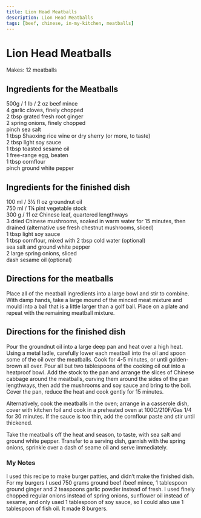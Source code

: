 ```yaml
---
title: Lion Head Meatballs
description: Lion Head Meatballs
tags: [beef, chinese, in-my-kitchen, meatballs]
---
```


# Lion Head Meatballs
Makes: 12 meatballs

## Ingredients for the Meatballs
500g / 1 lb / 2 oz beef mince  
4 garlic cloves, finely chopped  
2 tbsp grated fresh root ginger  
2 spring onions, finely chopped  
pinch sea salt  
1 tbsp Shaoxing rice wine or dry sherry (or more, to taste)  
2 tbsp light soy sauce  
1 tbsp toasted sesame oil  
1 free-range egg, beaten  
1 tbsp cornflour  
pinch ground white pepper

## Ingredients for the finished dish
100 ml / 3½ fl oz groundnut oil  
750 ml / 1¼ pint vegetable stock  
300 g / 11 oz Chinese leaf, quartered lengthways  
3 dried Chinese mushrooms, soaked in warm water for 15 minutes, then drained (alternative use fresh chestnut mushrooms, sliced)  
1 tbsp light soy sauce  
1 tbsp cornflour, mixed with 2 tbsp cold water (optional)  
sea salt and ground white pepper  
2 large spring onions, sliced  
dash sesame oil (optional)

## Directions for the meatballs
Place all of the meatball ingredients into a large bowl and stir to combine. With damp hands, take a large mound of the minced meat mixture and mould into a ball that is a little larger than a golf ball. Place on a plate and repeat with the remaining meatball mixture.

## Directions for the finished dish
Pour the groundnut oil into a large deep pan and heat over a high heat. Using a metal ladle, carefully lower each meatball into the oil and spoon some of the oil over the meatballs. Cook for 4-5 minutes, or until golden-brown all over. Pour all but two tablespoons of the cooking oil out into a heatproof bowl. Add the stock to the pan and arrange the slices of Chinese cabbage around the meatballs, curving them around the sides of the pan lengthways, then add the mushrooms and soy sauce and bring to the boil. Cover the pan, reduce the heat and cook gently for 15 minutes.

Alternatively, cook the meatballs in the oven; arrange in a casserole dish, cover with kitchen foil and cook in a preheated oven at 100C/210F/Gas 1/4 for 30 minutes. If the sauce is too thin, add the cornflour paste and stir until thickened.

Take the meatballs off the heat and season, to taste, with sea salt and ground white pepper. Transfer to a serving dish, garnish with the spring onions, sprinkle over a dash of seame oil and serve immediately.

### My Notes
I used this recipe to make burger patties, and didn’t make the finished dish. For my burgers I used 750 grams ground beef /beef mince, 1 tablespoon ground ginger and 2 teaspoons garlic powder instead of fresh. I used finely chopped regular onions instead of spring onions, sunflower oil instead of sesame, and only used 1 tablespoon of soy sauce, so I could also use 1 tablespoon of fish oil. It made 8 burgers.